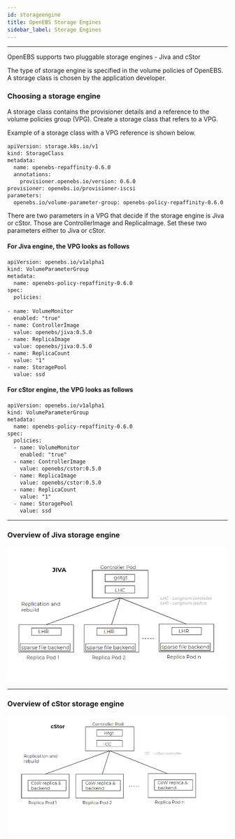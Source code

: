 ```yaml
---
id: storageengine
title: OpenEBS Storage Engines
sidebar_label: Storage Engines
---
```


------

OpenEBS supports two pluggable storage engines - Jiva and cStor

The type of storage engine is specified in the volume policies of OpenEBS. A storage class is chosen by the application developer. 

### Choosing a storage engine

A storage class contains the provisioner details and a reference to the volume policies group (VPG). Create a storage class that refers to a VPG.  

Example of a storage class with a VPG reference is shown below.

```
apiVersion: storage.k8s.io/v1
kind: StorageClass
metadata:
  name: openebs-repaffinity-0.6.0
  annotations:
    provisioner.openebs.io/version: 0.6.0
provisioner: openebs.io/provisioner-iscsi
parameters:
  openebs.io/volume-parameter-group: openebs-policy-repaffinity-0.6.0
```



There are two parameters in a VPG that decide if the storage engine is Jiva or cStor. Those are ControllerImage and ReplicaImage. Set these two parameters either to Jiva or cStor. 



#### For Jiva engine, the VPG looks as follows

```
apiVersion: openebs.io/v1alpha1
kind: VolumeParameterGroup
metadata:
  name: openebs-policy-repaffinity-0.6.0
spec:
  policies:

- name: VolumeMonitor
  enabled: "true"
- name: ControllerImage
  value: openebs/jiva:0.5.0
- name: ReplicaImage
  value: openebs/jiva:0.5.0
- name: ReplicaCount
  value: "1"
- name: StoragePool
  value: ssd
```



#### For cStor engine, the VPG looks as follows

```
apiVersion: openebs.io/v1alpha1
kind: VolumeParameterGroup
metadata:
  name: openebs-policy-repaffinity-0.6.0
spec:
  policies:
  - name: VolumeMonitor
    enabled: "true"
  - name: ControllerImage
    value: openebs/cstor:0.5.0
  - name: ReplicaImage
    value: openebs/cstor:0.5.0
  - name: ReplicaCount
    value: "1"
  - name: StoragePool
    value: ssd
```



------

### Overview of Jiva storage engine

![Jiva storage engine of OpenEBS](/docs/assets/jiva.png)



------

### Overview of cStor storage engine

![cStor storage engine of OpenEBS](/docs/assets/cStor.png)





<!-- Hotjar Tracking Code for https://docs.openebs.io -->
<script>
   (function(h,o,t,j,a,r){
       h.hj=h.hj||function(){(h.hj.q=h.hj.q||[]).push(arguments)};
       h._hjSettings={hjid:785693,hjsv:6};
       a=o.getElementsByTagName('head')[0];
       r=o.createElement('script');r.async=1;
       r.src=t+h._hjSettings.hjid+j+h._hjSettings.hjsv;
       a.appendChild(r);
   })(window,document,'https://static.hotjar.com/c/hotjar-','.js?sv=');
</script>
